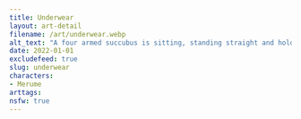 ```yaml
---
title: Underwear
layout: art-detail
filename: /art/underwear.webp
alt_text: "A four armed succubus is sitting, standing straight and holding her tail in onehand. She is holding her tight chest, and taking off her clothes. She is putagainst a nice pink background."
date: 2022-01-01
excludefeed: true
slug: underwear
characters:
- Merume
arttags:
nsfw: true
---
```

